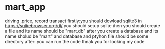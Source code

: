 # mart_app
 driving ,price, record   transact
 firstly:you should dowload sqlite3 in https://sqlitebrowser.org/dl/
 you should setup sqlite
 then you should create a file and its name should be "mart.db"
 after you create a database and its name sholud be "mart"
 and database and ptyhon file should be some directory 
 after: you can run the  code
 thnak you for looking my code
 
